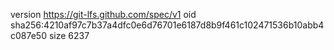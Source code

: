 version https://git-lfs.github.com/spec/v1
oid sha256:4210af97c7b37a4dfc0e6d76701e6187d8b9f461c102471536b10abb4c087e50
size 6237
